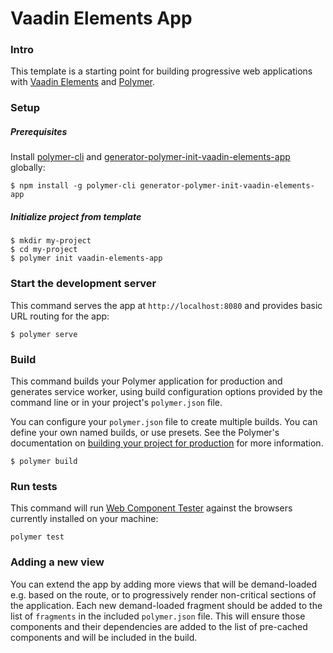 # Vaadin Elements App

### Intro

This template is a starting point for building progressive web applications with
[Vaadin Elements](https://vaadin.com/elements) and [Polymer](https://www.polymer-project.org).

### Setup

##### Prerequisites

Install [polymer-cli](https://github.com/Polymer/polymer-cli)
and [generator-polymer-init-vaadin-elements-app](https://github.com/vaadin/generator-polymer-init-vaadin-elements-app) globally:

    $ npm install -g polymer-cli generator-polymer-init-vaadin-elements-app

##### Initialize project from template

    $ mkdir my-project
    $ cd my-project
    $ polymer init vaadin-elements-app

### Start the development server

This command serves the app at `http://localhost:8080` and provides basic URL
routing for the app:

    $ polymer serve


### Build

This command builds your Polymer application for production and generates service worker, using build configuration options provided by the command line or in your project's `polymer.json` file.

You can configure your `polymer.json` file to create multiple builds. You can define your own named builds, or use presets. See the Polymer's documentation on [building your project for production](https://www.polymer-project.org/2.0/toolbox/build-for-production) for more information.

    $ polymer build

### Run tests

This command will run [Web Component Tester](https://github.com/Polymer/web-component-tester)
against the browsers currently installed on your machine:

    polymer test

### Adding a new view

You can extend the app by adding more views that will be demand-loaded
e.g. based on the route, or to progressively render non-critical sections of the
application. Each new demand-loaded fragment should be added to the list of
`fragments` in the included `polymer.json` file. This will ensure those
components and their dependencies are added to the list of pre-cached components
and will be included in the build.
